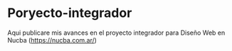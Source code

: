 # Poryecto-integrador

Aqui publicare mis avances en el proyecto integrador para Diseño Web en Nucba (https://nucba.com.ar/)
